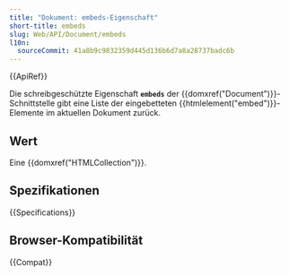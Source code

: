 ```yaml
---
title: "Dokument: embeds-Eigenschaft"
short-title: embeds
slug: Web/API/Document/embeds
l10n:
  sourceCommit: 41a8b9c9832359d445d136b6d7a8a28737badc6b
---
```


{{ApiRef}}

Die schreibgeschützte Eigenschaft **`embeds`** der
{{domxref("Document")}}-Schnittstelle gibt eine Liste der eingebetteten
{{htmlelement("embed")}}-Elemente im aktuellen Dokument zurück.

## Wert

Eine {{domxref("HTMLCollection")}}.

## Spezifikationen

{{Specifications}}

## Browser-Kompatibilität

{{Compat}}
